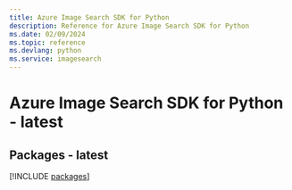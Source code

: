 ```yaml
---
title: Azure Image Search SDK for Python
description: Reference for Azure Image Search SDK for Python
ms.date: 02/09/2024
ms.topic: reference
ms.devlang: python
ms.service: imagesearch
---
```

# Azure Image Search SDK for Python - latest
## Packages - latest
[!INCLUDE [packages](image-search-index.md)]